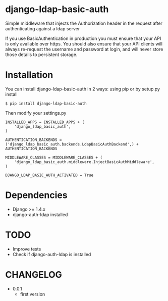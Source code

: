 django-ldap-basic-auth
======================

Simple middleware that injects the Authorization header in the request after authenticating against a ldap server

If you use BasicAuthentication in production you must ensure that your API is only available over https. You should also ensure that your API clients will always re-request the username and password at login, and will never store those details to persistent storage.

Installation
===============
You can install django-ldap-basic-auth in 2 ways: using pip or by setup.py install


    $ pip install django-ldap-basic-auth


Then modify your settings.py


    INSTALLED_APPS = INSTALLED_APPS + (
        'django_ldap_basic_auth',
    )

    AUTHENTICATION_BACKENDS = ('django_ldap_basic_auth.backends.LdapBasicAuthBackend',) + AUTHENTICATION_BACKENDS

    MIDDLEWARE_CLASSES = MIDDLEWARE_CLASSES + (
        'django_ldap_basic_auth.middleware.InjectBasicAuthMiddleware',
    )

	DJANGO_LDAP_BASIC_AUTH_ACTIVATED = True



Dependencies
============

* Django >= 1.4.x
* django-auth-ldap installed


TODO
====

* Improve tests
* Check if django-auth-ldap is installed

CHANGELOG
=========
* 0.0.1
	* first version

